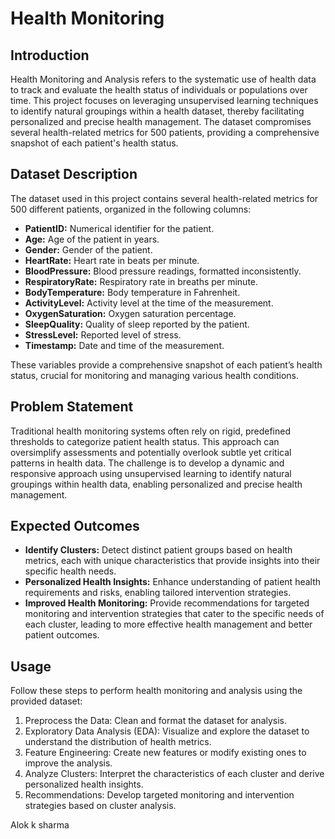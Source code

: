 # Health Monitoring 
## Introduction
Health Monitoring and Analysis refers to the systematic use of health data to track and evaluate the health status of individuals or populations over time. This project focuses on leveraging unsupervised learning techniques to identify natural groupings within a health dataset, thereby facilitating personalized and precise health management. The dataset compromises several health-related metrics for 500 patients, providing a comprehensive snapshot of each patient's health status.

## Dataset Description
The dataset used in this project contains several health-related metrics for 500 different patients, organized in the following columns:
- **PatientID:** Numerical identifier for the patient.
- **Age:** Age of the patient in years.
- **Gender:** Gender of the patient.
- **HeartRate:** Heart rate in beats per minute.
- **BloodPressure:** Blood pressure readings, formatted inconsistently.
- **RespiratoryRate:** Respiratory rate in breaths per minute.
- **BodyTemperature:** Body temperature in Fahrenheit.
- **ActivityLevel:** Activity level at the time of the measurement.
- **OxygenSaturation:** Oxygen saturation percentage.
- **SleepQuality:** Quality of sleep reported by the patient.
- **StressLevel:** Reported level of stress.
- **Timestamp:** Date and time of the measurement.

These variables provide a comprehensive snapshot of each patient’s health status, crucial for monitoring and managing various health conditions.

## Problem Statement
Traditional health monitoring systems often rely on rigid, predefined thresholds to categorize patient health status. This approach can oversimplify assessments and potentially overlook subtle yet critical patterns in health data. The challenge is to develop a dynamic and responsive approach using unsupervised learning to identify natural groupings within health data, enabling personalized and precise health management.

## Expected Outcomes
- **Identify Clusters:** Detect distinct patient groups based on health metrics, each with unique characteristics that provide insights into their specific health needs.
- **Personalized Health Insights:** Enhance understanding of patient health requirements and risks, enabling tailored intervention strategies.
- **Improved Health Monitoring:** Provide recommendations for targeted monitoring and intervention strategies that cater to the specific needs of each cluster, leading to more effective health management and better patient outcomes.

## Usage
Follow these steps to perform health monitoring and analysis using the provided dataset:

1. Preprocess the Data: Clean and format the dataset for analysis.
2. Exploratory Data Analysis (EDA): Visualize and explore the dataset to understand the distribution of health metrics.
3. Feature Engineering: Create new features or modify existing ones to improve the analysis.
4. Analyze Clusters: Interpret the characteristics of each cluster and derive personalized health insights.
5. Recommendations: Develop targeted monitoring and intervention strategies based on cluster analysis.

Alok k sharma
